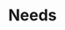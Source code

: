 ---
pid: CH374
title: Needs
location_transcription: City Hall
zipcode: '19116'
outside_phl: 
neighborhood: Somerton,Bustleton
age: '52'
age_range: 50-59
instagram: 
image_file_name: CH_374.jpg
proposal_transcription: |-
  Public Forums on Retuning Citizens And Broad Base Religion

  More Recreation For Kids
topic: Politics,Religion,Youth
topic_summary: 0, 0, 0
type: Event,Conceptual
keywords_other: retuning citizens, suggestions, children
credit: James Scott
image_labels: 
twitter: 
facebook: 
permalink: "/monuments/ch374/"
layout: item-page
---